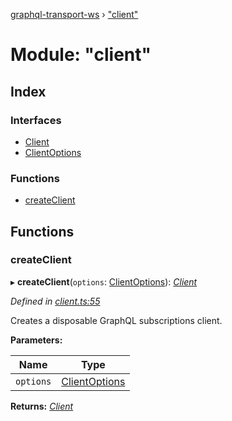 [graphql-transport-ws](../README.md) › ["client"](_client_.md)

# Module: "client"

## Index

### Interfaces

* [Client](../interfaces/_client_.client.md)
* [ClientOptions](../interfaces/_client_.clientoptions.md)

### Functions

* [createClient](_client_.md#createclient)

## Functions

###  createClient

▸ **createClient**(`options`: [ClientOptions](../interfaces/_client_.clientoptions.md)): *[Client](../interfaces/_client_.client.md)*

*Defined in [client.ts:55](https://github.com/enisdenjo/graphql-transport-ws/blob/1c0bdce/src/client.ts#L55)*

Creates a disposable GraphQL subscriptions client.

**Parameters:**

Name | Type |
------ | ------ |
`options` | [ClientOptions](../interfaces/_client_.clientoptions.md) |

**Returns:** *[Client](../interfaces/_client_.client.md)*
